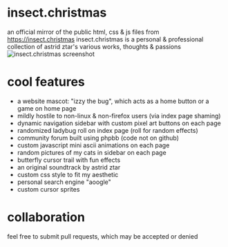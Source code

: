 # insect.christmas
an official mirror of the public html, css & js files from https://insect.christmas
insect.christmas is a personal & professional collection of astrid ztar's various works, thoughts & passions
![insect.christmas screenshot](https://insect.christmas/images/github/ic11-26-2024.png)

# cool features
- a website mascot: "izzy the bug", which acts as a home button or a game on home page
- mildly hostile to non-linux & non-firefox users (via index page shaming)
- dynamic navigation sidebar with custom pixel art buttons on each page
- randomized ladybug roll on index page (roll for random effects)
- community forum built using phpbb (code not on github)
- custom javascript mini ascii animations on each page
- random pictures of my cats in sidebar on each page
- butterfly cursor trail with fun effects
- an original soundtrack by astrid ztar
- custom css style to fit my aesthetic
- personal search engine "aoogle"
- custom cursor sprites

# collaboration
feel free to submit pull requests, which may be accepted or denied
